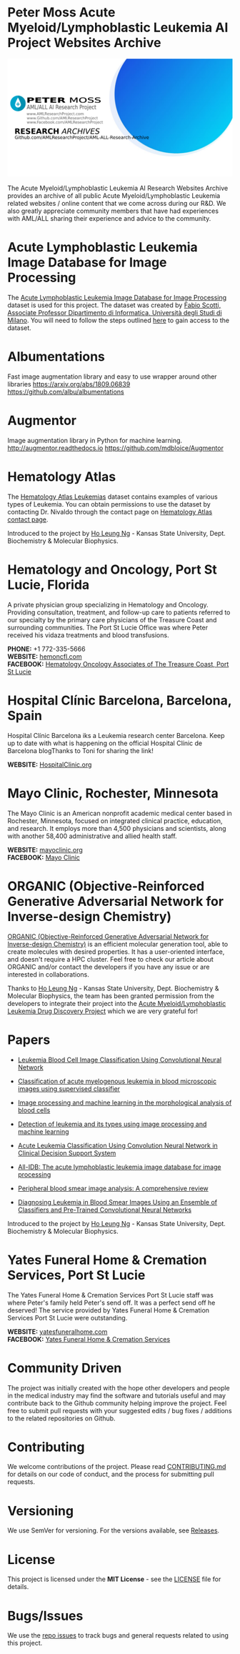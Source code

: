 # Peter Moss Acute Myeloid/Lymphoblastic Leukemia AI Project Websites Archive

![Peter Moss Acute Myeloid/Lymphoblastic Leukemia AI Research Project Archive](Media/Images/research-archives-banner.png)

The Acute Myeloid/Lymphoblastic Leukemia AI Research Websites Archive provides an archive of all public Acute Myeloid/Lymphoblastic Leukemia related websites / online content that we come across during our R&D. We also greatly appreciate community members that have had experiences with AML/ALL sharing their experience and advice to the community.

# Acute Lymphoblastic Leukemia Image Database for Image Processing

The [Acute Lymphoblastic Leukemia Image Database for Image Processing](https://homes.di.unimi.it/scotti/all/) dataset is used for this project. The dataset was created by [Fabio Scotti, Associate Professor Dipartimento di Informatica, Università degli Studi di Milano](https://homes.di.unimi.it/scotti/). You will need to follow the steps outlined [here](https://homes.di.unimi.it/scotti/all/#download) to gain access to the dataset.

# Albumentations

Fast image augmentation library and easy to use wrapper around other libraries
https://arxiv.org/abs/1809.06839
https://github.com/albu/albumentations

# Augmentor

Image augmentation library in Python for machine learning.
http://augmentor.readthedocs.io
https://github.com/mdbloice/Augmentor

# Hematology Atlas

The [Hematology Atlas Leukemias](http://hematologyatlas.com/leukemias.htm) dataset contains examples of various types of Leukemia. You can obtain permissions to use the dataset by contacting Dr. Nivaldo through the contact page on [Hematology Atlas contact page](http://hematologyatlas.com/contact.htm).

Introduced to the project by [Ho Leung Ng](https://github.com/orgs/AMLResearchProject/people/holeung "Ho  Leung Ng") - Kansas State University, Dept. Biochemistry & Molecular Biophysics.

# Hematology and Oncology, Port St Lucie, Florida

A private physician group specializing in Hematology and Oncology. Providing consultation, treatment, and follow-up care to patients referred to our specialty by the primary care physicians of the Treasure Coast and surrounding communities. The Port St Lucie Office was where Peter received his vidaza treatments and blood transfusions.

**PHONE:** +1 772-335-5666  
**WEBSITE:** [hemoncfl.com](https://www.hemoncfl.com/locations/#port "hemoncfl.com")  
**FACEBOOK:** [Hematology Oncology Associates of The Treasure Coast, Port St Lucie](https://www.facebook.com/pages/Hematology-Oncology-Associates-of-The-Treasure-Coast/161402963887385 "Hematology Oncology Associates of The Treasure Coast, Port St Lucie")

# Hospital Clínic Barcelona, Barcelona, Spain

Hospital Clínic Barcelona iks a Leukemia research center Barcelona. Keep up to date with what is happening on the official Hospital Clínic de Barcelona blogThanks to Toni for sharing the link!

**WEBSITE:** [HospitalClinic.org](http://blog.hospitalclinic.org/en/tag/leucemia-en "HospitalClinic.org")

# Mayo Clinic, Rochester, Minnesota

The Mayo Clinic is an American nonprofit academic medical center based in Rochester, Minnesota, focused on integrated clinical practice, education, and research. It employs more than 4,500 physicians and scientists, along with another 58,400 administrative and allied health staff.

**WEBSITE:** [mayoclinic.org](https://www.mayoclinic.org/ "mayoclinic.org")  
**FACEBOOK:** [Mayo Clinic](https://www.facebook.com/MayoClinic/ "Mayo Clinic")

# ORGANIC (Objective-Reinforced Generative Adversarial Network for Inverse-design Chemistry)

[ORGANIC (Objective-Reinforced Generative Adversarial Network for Inverse-design Chemistry)](https://github.com/aspuru-guzik-group/ORGANIC "ORGANIC (Objective-Reinforced Generative Adversarial Network for Inverse-design Chemistry)") is an efficient molecular generation tool, able to create molecules with desired properties. It has a user-oriented interface, and doesn't require a HPC cluster. Feel free to check our article about ORGANIC and/or contact the developers if you have any issue or are interested in collaborations.

Thanks to [Ho Leung Ng](https://github.com/orgs/AMLResearchProject/people/holeung "Ho  Leung Ng") - Kansas State University, Dept. Biochemistry & Molecular Biophysics, the team has been granted permission from the developers to integrate their project into the [Acute Myeloid/Lymphoblastic Leukemia Drug Discovery Project](https://github.com/AMLResearchProject/AML-ALL-Drug-Discovery "Peter Moss Acute Myeloid/Lymphoblastic Leukemia Project Drug Discovery Project") which we are very grateful for!

# Papers

- [Leukemia Blood Cell Image Classification Using Convolutional Neural Network](https://www.zotero.org/groups/2241402/acute_myeloid_leukemia/items/itemKey/9PAG39NJ "Leukemia Blood Cell Image Classification Using Convolutional Neural Network")

- [Classification of acute myelogenous leukemia in blood microscopic images using supervised classifier](https://www.zotero.org/groups/2241402/acute_myeloid_leukemia/items/itemKey/9XX3M296 "Classification of acute myelogenous leukemia in blood microscopic images using supervised classifier")

- [Image processing and machine learning in the morphological analysis of blood cells](https://www.zotero.org/groups/2241402/acute_myeloid_leukemia/items/itemKey/D9GAQJBC "Image processing and machine learning in the morphological analysis of blood cells")

- [Detection of leukemia and its types using image processing and machine learning](https://www.zotero.org/groups/2241402/acute_myeloid_leukemia/items/itemKey/KPE7L22C "Detection of leukemia and its types using image processing and machine learning")

- [Acute Leukemia Classification Using Convolution Neural Network in Clinical Decision Support System](https://www.zotero.org/groups/2241402/acute_myeloid_leukemia/items/itemKey/LRXMVLNR "Acute Leukemia Classification Using Convolution Neural Network in Clinical Decision Support System")

- [All-IDB: The acute lymphoblastic leukemia image database for image processing](https://www.zotero.org/groups/2241402/acute_myeloid_leukemia/items/itemKey/3IKQRUG2 "All-IDB: The acute lymphoblastic leukemia image database for image processing")

- [Peripheral blood smear image analysis: A comprehensive review](https://www.zotero.org/groups/2241402/acute_myeloid_leukemia/items/itemKey/PIXSIA2K "Peripheral blood smear image analysis: A comprehensive review")

- [Diagnosing Leukemia in Blood Smear Images Using an Ensemble of Classifiers and Pre-Trained Convolutional Neural Networks](https://www.zotero.org/groups/2241402/acute_myeloid_leukemia/items/itemKey/35IIRLBU "Diagnosing Leukemia in Blood Smear Images Using an Ensemble of Classifiers and Pre-Trained Convolutional Neural Networks")

Introduced to the project by [Ho Leung Ng](https://github.com/orgs/AMLResearchProject/people/holeung "Ho  Leung Ng") - Kansas State University, Dept. Biochemistry & Molecular Biophysics.

# Yates Funeral Home & Cremation Services, Port St Lucie

The Yates Funeral Home & Cremation Services Port St Lucie staff was where Peter's family held Peter's send off. It was a perfect send off he deserved! The service provided by Yates Funeral Home & Cremation Services Port St Lucie were outstanding.

**WEBSITE:** [yatesfuneralhome.com](https://www.yatesfuneralhome.com/contact-us/facilities-and-directions "yatesfuneralhome.com")  
**FACEBOOK:** [Yates Funeral Home & Cremation Services](https://www.facebook.com/YatesFuneralHome/ "Yates Funeral Home & Cremation Services")

# Community Driven

The project was initially created with the hope other developers and people in the medical industry may find the software and tutorials useful and may contribute back to the Github community helping improve the project. Feel free to submit pull requests with your suggested edits / bug fixes / additions to the related repositories on Github.

# Contributing

We welcome contributions of the project. Please read [CONTRIBUTING.md](https://github.com/AMLResearchProject/AML-ALL-Research-Archive/blob/master/CONTRIBUTING.md "CONTRIBUTING.md") for details on our code of conduct, and the process for submitting pull requests.

# Versioning

We use SemVer for versioning. For the versions available, see [Releases](https://github.com/AMLResearchProject/AML-ALL-Research-Archive/releases "Releases").

# License

This project is licensed under the **MIT License** - see the [LICENSE](https://github.com/AMLResearchProject/AML-ALL-Research-Archive/blob/master/LICENSE "LICENSE") file for details.

# Bugs/Issues

We use the [repo issues](https://github.com/AMLResearchProject/AML-ALL-Research-Archive/issues "repo issues") to track bugs and general requests related to using this project.
